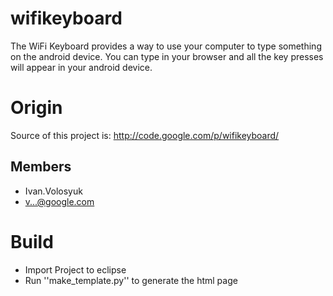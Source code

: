 wifikeyboard
============

The WiFi Keyboard provides a way to use your computer to type something on the android device. You can type in your browser and all the key presses will appear in your android device. 


Origin
======
Source of this project is:
http://code.google.com/p/wifikeyboard/

Members
------- 
* Ivan.Volosyuk
* v...@google.com

Build
=====

* Import Project to eclipse
* Run ''make_template.py'' to generate the html page
